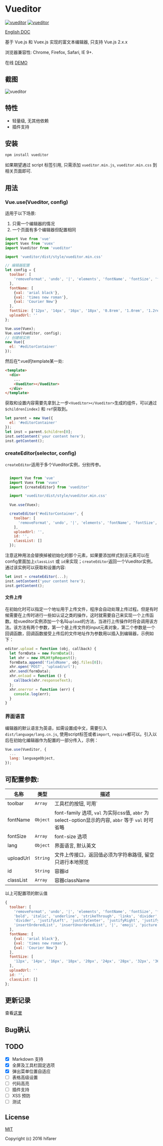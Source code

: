 
Vueditor
===

[![vueditor](https://img.shields.io/npm/v/vueditor.svg)](https://www.npmjs.com/package/vueditor)
[![vueditor](https://img.shields.io/npm/l/vueditor.svg)](https://www.npmjs.com/package/vueditor)

[English DOC](../README.md)

基于 Vue.js 和 Vuex.js 实现的富文本编辑器, 只支持 Vue.js 2.x.x

浏览器兼容性: Chrome, Firefox, Safari, IE 9+.

在线 [DEMO](http://hifarer.github.io/vueditor/)

## 截图

![vueditor](../vueditor.gif)

## 特性

- 轻量级, 无其他依赖
- 插件支持

## 安装
```javascript
npm install vueditor
```

如果期望通过 script 标签引用, 只需添加 `vueditor.min.js`, `vueditor.min.css` 到相关页面即可. 

## 用法

### Vue.use(Vueditor, config)

适用于以下场景:

1. 只需一个编辑器的情况
2. 一个页面有多个编辑器但配置相同

```javascript
import Vue from 'vue'
import Vuex from 'vuex'
import Vueditor from 'vueditor'

import 'vueditor/dist/style/vueditor.min.css'

// 编辑器配置
let config = {
  toolbar: [
    'removeFormat', 'undo', '|', 'elements', 'fontName', 'fontSize', 'foreColor', 'backColor'
  ],
  fontName: [
    {val: 'arial black'}, 
    {val: 'times new roman'}, 
    {val: 'Courier New'}
  ],
  fontSize: ['12px', '14px', '16px', '18px', '0.8rem', '1.0rem', '1.2rem', '1.5rem', '2.0rem'],
  uploadUrl: ''
};

Vue.use(Vuex);
Vue.use(Vueditor, config);
// 创建根实例
new Vue({
  el: '#editorContainer'
});
```

然后在*.vue的template某一处:
```html
<template>
  <div>
    ...
    <Vueditor></Vueditor>
  </div>
</template>
```

获取和设置内容需要先拿到上一步`<Vueditor></Vueditor>`生成的组件，可以通过`$children[index]` 和 `ref`获取到。

```javascript
let parent = new Vue({
  el: '#editorContainer'
});
let inst = parent.$children[0];
inst.setContent('your content here');
inst.getContent();
```

### createEditor(selector, config)

`createEditor`适用于多个Vueditor实例，分别传参。

```javascript

  import Vue from 'vue'
  import Vuex from 'vuex'
  import {createEditor} from 'vueditor'

  import 'vueditor/dist/style/vueditor.min.css'
  
  Vue.use(Vuex);

  createEditor('#editorContainer', {
    toolbar: [
      'removeFormat', 'undo', '|', 'elements', 'fontName', 'fontSize', 'foreColor', 'backColor', 
    ],
    uploadUrl: '',
    id: '',
    classList: []
  });
```
注意这种用法会替换掉被初始化的那个元素，如果要添加样式到该元素可以在config里面加上`classList` 或 `id`来实现；`createEditor`返回一个Vueditor实例，通过该实例可以获取和设置内容:

```javascript
let inst = createEditor(...);
inst.setContent('your content here');
inst.getContent();
```

#### 文件上传
在初始化时可以指定一个地址用于上传文件，程序会自动处理上传过程。但是有时候需要在上传时进行一些如认证之类的操作，这时就需要自己来实现一个上传函数。给vueditor实例添加一个名叫`upload`的方法，当进行上传操作时将会调用该方法。该方法有两个参数，第一个是上传文件的input元素对象，第二个参数是一个回调函数，回调函数接受上传后的文件地址作为参数用以插入到编辑器，示例如下：
```javascript
editor.upload = function (obj, callback) {
  let formData = new FormData();
  let xhr = new XMLHttpRequest();
  formData.append('fieldName', obj.files[0]);
  xhr.open('POST', 'upload/url');
  xhr.send(formData);
  xhr.onload = function () {
    callback(xhr.responseText);
  };
  xhr.onerror = function (err) {
    console.log(err);
  }
}
```

### 界面语言

编辑器的默认语言为英语，如需设置成中文，需要引入`dist/language/lang.cn.js`, 使用script标签或者`import`, `require`都可以。引入以后在初始化编辑器作为配置的一部分传入，示例：
```javascript
Vue.use(Vueditor, {
  ...
  lang: languageObject,
});
```

## 可配置参数:

|          名称         |    类型    |                                                         描述                                                         |
| --------------------- | ---------- | --------------------------------------------------------------------------------------------------------------------------- |
| toolbar               | `Array`   | 工具栏的按钮, 可用`|` or `divider` 做为分隔符 |
| fontName              | `Object`   | font-family 选项, `val` 为实际css值, `abbr` 为select-option显示的内容, `abbr` 等于 `val` 时可省略 |
| fontSize              | `Array`    | font-size 选项 |
| lang                  | `Object`   | 界面语言, 默认英文 |
| uploadUrl         | `String`   | 文件上传接口，返回值必须为字符串路径, 留空只进行本地预览 |
| id                    | `String`   | 容器id |
| classList             | `Array`    | 容器className |


以上可配置项的默认值

```javascript
{
  toolbar: [
    'removeFormat', 'undo', '|', 'elements', 'fontName', 'fontSize', 'foreColor', 'backColor', 'divider',
    'bold', 'italic', 'underline', 'strikeThrough', 'links', 'divider', 'subscript', 'superscript',
    'divider', 'justifyLeft', 'justifyCenter', 'justifyRight', 'justifyFull', '|', 'indent', 'outdent',
    'insertOrderedList', 'insertUnorderedList', '|', 'emoji', 'picture', 'tables', '|', 'switchView'
  ],
  fontName: [
    {val: 'arial black'}, 
    {val: 'times new roman'}, 
    {val: 'Courier New'}
  ],
  fontSize: [
    '12px', '14px', '16px', '18px', '20px', '24px', '28px', '32px', '36px'
  ],
  uploadUrl: ''
  id: '',
  classList: []
};
```

## 更新记录

查看[这里](./docs/changelog.md)

## Bug确认

## TODO

- [x] Markdown 支持
- [x] 全屏及工具栏固定选项
- [x] 弹出菜单位置自适应
- [ ] 表格高级设置
- [ ] 代码高亮
- [ ] 插件支持
- [ ] XSS 预防
- [ ] 测试

## License

[MIT](http://opensource.org/licenses/MIT)

Copyright (c) 2016 hifarer
